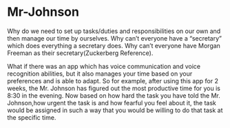 # Mr-Johnson
Why do we need to set up tasks/duties and responsibilities on our own and then manage our time by ourselves. Why can’t everyone have a “secretary” which does everything a secretary does. Why can’t everyone have Morgan Freeman as their secretary(Zuckerberg Reference).

What if there was an app which has voice communication and voice recognition abilities, but it also manages your time based on your preferences and is able to adapt. 
So for example, after using this app for 2 weeks, the Mr. Johnson has figured out the most productive time for you is 8:30 in the evening. Now based on how hard the task you have told the Mr. Johnson,how urgent the task is and how fearful you feel about it, the task would be assigned in such a way that you would be willing to do that task at the specific time.
